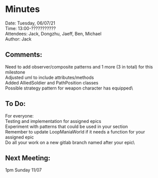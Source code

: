 # Minutes
Date: Tuesday, 06/07/21\
Time: 13:00-???????????\
Attendees: Jack, Dongzhu, Jaeff, Ben, Michael\
Author: Jack

## Comments:
Need to add observer/composite patterns and 1 more (3 in total) for this milestone\
Adjusted uml to include attributes/methods\
Added AlliedSoldier and PathPosition classes\
Possible strategy pattern for weapon character has equipped\

## To Do:
For everyone:\
Testing and implementation for assigned epics\
Experiment with patterns that could be used in your section\
Remember to update LoopManiaWorld if it needs a function for your assigned epic\
Do all your work on a new gitlab branch named after your epic\

## Next Meeting:
1pm Sunday 11/07